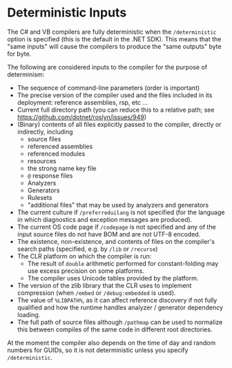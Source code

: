 Deterministic Inputs
====================

The C# and VB compilers are fully deterministic when the `/deterministic` option is specified (this is the default in the .NET SDK). This means that the "same inputs" will cause the compilers to produce the "same outputs" byte for byte. 

The following are considered inputs to the compiler for the purpose of determinism:

- The sequence of command-line parameters (order is important)
- The precise version of the compiler used and the files included in its deployment: reference assemblies, rsp, etc ...
- Current full directory path (you can reduce this to a relative path; see https://github.com/dotnet/roslyn/issues/949)
- (Binary) contents of all files explicitly passed to the compiler, directly or indirectly, including
  - source files
  - referenced assemblies
  - referenced modules
  - resources
  - the strong name key file
  - `@` response files
  - Analyzers
  - Generators
  - Rulesets
  - "additional files" that may be used by analyzers and generators
- The current culture if `/preferreduilang` is not specified (for the language in which diagnostics and exception messages are produced).
- The current OS code page if `/codepage` is not specified and any of the input source files do not have BOM and are not UTF-8 encoded.
- The existence, non-existence, and contents of files on the compiler's search paths (specified, e.g. by `/lib` or `/recurse`)
- The CLR platform on which the compiler is run:
  - The result of `double` arithmetic performed for constant-folding may use excess precision on some platforms.
  - The compiler uses Unicode tables provided by the platform.
- The version of the zlib library that the CLR uses to implement compression (when `/embed` or `/debug:embedded` is used).
- The value of `%LIBPATH%`, as it can affect reference discovery if not fully qualified and how the runtime handles analyzer / generator dependency loading.
- The full path of source files although `/pathmap` can be used to normalize this between compiles of the same code in different root directories.

At the moment the compiler also depends on the time of day and random numbers for GUIDs, so it is not deterministic unless you specify `/deterministic`.
